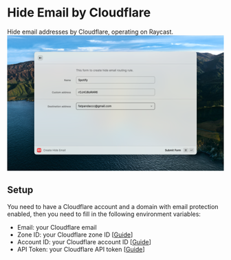 # Hide Email by Cloudflare

Hide email addresses by Cloudflare, operating on Raycast.
![screenshot](./metadata/hide-email-by-cloudflare-2.png)

## Setup

You need to have a Cloudflare account and a domain with email protection enabled, then you need to fill in the following environment variables:

- Email: your Cloudflare email 
- Zone ID: your Cloudflare zone ID [[Guide](https://developers.cloudflare.com/fundamentals/get-started/basic-tasks/find-account-and-zone-ids/)]
- Account ID: your Cloudflare account ID [[Guide](https://developers.cloudflare.com/fundamentals/get-started/basic-tasks/find-account-and-zone-ids/)]
- API Token: your Cloudflare API token [[Guide](https://developers.cloudflare.com/fundamentals/api/get-started/create-token/)]
